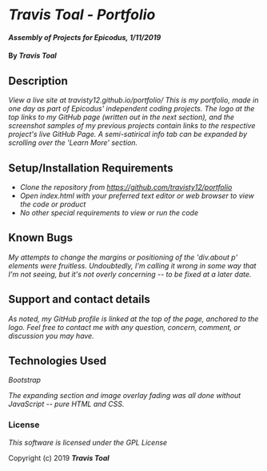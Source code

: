 # _Travis Toal - Portfolio_

#### _Assembly of Projects for Epicodus, 1/11/2019_

#### By _**Travis Toal**_

## Description

_View a live site at travisty12.github.io/portfolio/_
_This is my portfolio, made in one day as part of Epicodus' independent coding projects._
_The logo at the top links to my GitHub page (written out in the next section), and the screenshot samples of my previous projects contain links to the respective project's live GitHub Page._
_A semi-satirical info tab can be expanded by scrolling over the 'Learn More' section._

## Setup/Installation Requirements

* _Clone the repository from https://github.com/travisty12/portfolio_
* _Open index.html with your preferred text editor or web browser to view the code or product_
* _No other special requirements to view or run the code_

## Known Bugs

_My attempts to change the margins or positioning of the 'div.about p' elements were fruitless. Undoubtedly, I'm calling it wrong in some way that I'm not seeing, but it's not overly concerning -- to be fixed at a later date._

## Support and contact details

_As noted, my GitHub profile is linked at the top of the page, anchored to the logo. Feel free to contact me with any question, concern, comment, or discussion you may have._

## Technologies Used

_Bootstrap_

_The expanding section and image overlay fading was all done without JavaScript -- pure HTML and CSS._

### License

*This software is licensed under the GPL License*

Copyright (c) 2019 **_Travis Toal_**
